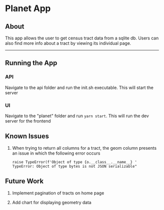 # Planet App

## About

This app allows the user to get census tract data from a sqlite db. Users can also find more info about a tract by viewing its individual page.

<hr/>

## Running the App

### API

Navigate to the api folder and run the init.sh executable. This will start the server

### UI

Navigate to the "planet" folder and run `yarn start`. This will run the dev server for the frontend

## Known Issues

1. When trying to return all columns for a tract, the geom column presents an issue in which the following error occurs

   `raise TypeError(f'Object of type {o.__class__.__name__} ' TypeError: Object of type bytes is not JSON serializable"`

## Future Work

1. Implement pagination of tracts on home page

2. Add chart for displaying geometry data
